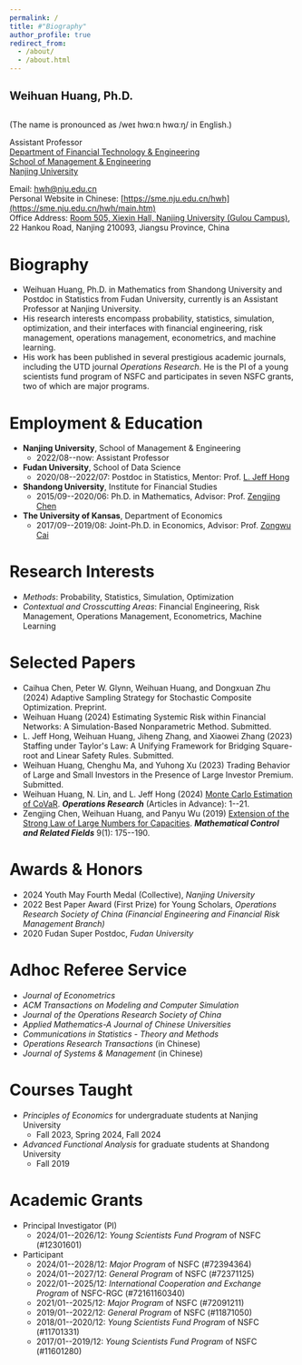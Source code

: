 ```yaml
---
permalink: /
title: #"Biography"
author_profile: true
redirect_from: 
  - /about/
  - /about.html
---
```


<h1 style="font-size: 20px;">Weihuan Huang, Ph.D.</h1><br>
(The name is pronounced as /weɪ hwɑːn hwɑːŋ/ in English.)

Assistant Professor<br>
[Department of Financial Technology & Engineering](https://sme.nju.edu.cn/jrkjygcx/list.htm)<br>
[School of Management & Engineering](https://sme.nju.edu.cn/main.htm)<br>
[Nanjing University](https://www.nju.edu.cn)

Email: [hwh@nju.edu.cn](mailto:hwh@nju.edu.cn)<br>
Personal Website in Chinese: [https://sme.nju.edu.cn/hwh](https://sme.nju.edu.cn/hwh/main.htm)<br>
Office Address: [Room 505, Xiexin Hall, Nanjing University (Gulou Campus)](https://www.google.com/maps/place/32°03'18.8%22N+118°46'40.1%22E/@32.0551419,118.7779134,18.78z/data=!4m4!3m3!8m2!3d32.055231!4d118.777816?entry=ttu&g_ep=EgoyMDI0MDgyMy4wIKXMDSoASAFQAw%3D%3D), 22 Hankou Road, Nanjing 210093, Jiangsu Province, China

Biography
======

* Weihuan Huang, Ph.D. in Mathematics from Shandong University and Postdoc in Statistics from Fudan University, currently is an Assistant Professor at Nanjing University.
* His research interests encompass probability, statistics, simulation, optimization, and their interfaces with financial engineering, risk management, operations management, econometrics, and machine learning.
* His work has been published in several prestigious academic journals, including the UTD journal *Operations Research*. He is the PI of a young scientists fund program of NSFC and participates in seven NSFC grants, two of which are major programs.

Employment & Education
======

* **Nanjing University**, School of Management & Engineering
  - 2022/08--now: Assistant Professor
* **Fudan University**, School of Data Science
  - 2020/08--2022/07: Postdoc in Statistics, Mentor: Prof. [L. Jeff Hong](https://jeffhongliu.github.io)
* **Shandong University**, Institute for Financial Studies
  - 2015/09--2020/06: Ph.D. in Mathematics, Advisor: Prof. [Zengjing Chen](http://mathfinance.sdu.edu.cn/sz/yjyjs1/czj_js.htm)
* **The University of Kansas**, Department of Economics
  - 2017/09--2019/08: Joint-Ph.D. in Economics, Advisor: Prof. [Zongwu Cai](https://zongwucai.github.io)

Research Interests
======

* *Methods*: Probability, Statistics, Simulation, Optimization 
* *Contextual and Crosscutting Areas*: Financial Engineering, Risk Management, Operations Management, Econometrics, Machine Learning

Selected Papers
======

* Caihua Chen, Peter W. Glynn, Weihuan Huang, and Dongxuan Zhu (2024) Adaptive Sampling Strategy for Stochastic Composite Optimization. Preprint. 
* Weihuan Huang (2024) Estimating Systemic Risk within Financial Networks: A Simulation-Based Nonparametric Method. Submitted. 
* L. Jeff Hong, Weihuan Huang, Jiheng Zhang, and Xiaowei Zhang (2023) Staffing under Taylor's Law: A Unifying Framework for Bridging Square-root and Linear Safety Rules. Submitted. 
* Weihuan Huang, Chenghu Ma, and Yuhong Xu (2023) Trading Behavior of Large and Small Investors in the Presence of Large Investor Premium. Submitted. 
* Weihuan Huang, N. Lin, and L. Jeff Hong (2024) [Monte Carlo Estimation of CoVaR](https://doi.org/10.1287/opre.2023.0211). ***Operations Research*** (Articles in Advance): 1--21.
* Zengjing Chen, Weihuan Huang, and Panyu Wu (2019) [Extension of the Strong Law of Large Numbers for Capacities](https://doi.org/10.3934/mcrf.2019010). ***Mathematical Control and Related Fields*** 9(1): 175--190.

Awards & Honors
======

* 2024 Youth May Fourth Medal (Collective), *Nanjing University*
* 2022 Best Paper Award (First Prize) for Young Scholars, *Operations Research Society of China (Financial Engineering and Financial Risk Management Branch)*
* 2020 Fudan Super Postdoc, *Fudan University*

Adhoc Referee Service
======

* *Journal of Econometrics*
* *ACM Transactions on Modeling and Computer Simulation*
* *Journal of the Operations Research Society of China*
* *Applied Mathematics-A Journal of Chinese Universities*
* *Communications in Statistics - Theory and Methods*
* *Operations Research Transactions* (in Chinese)
* *Journal of Systems & Management* (in Chinese)

Courses Taught
======

* *Principles of Economics* for undergraduate students at Nanjing University
  - Fall 2023, Spring 2024, Fall 2024
* *Advanced Functional Analysis* for graduate students at Shandong University
  - Fall 2019

Academic Grants
======

* Principal Investigator (PI)
  - 2024/01--2026/12: *Young Scientists Fund Program* of NSFC (#12301601)
* Participant
  - 2024/01--2028/12: *Major Program* of NSFC (#72394364)
  - 2024/01--2027/12: *General Program* of NSFC (#72371125)
  - 2022/01--2025/12: *International Cooperation and Exchange Program* of NSFC-RGC (#72161160340)
  - 2021/01--2025/12: *Major Program* of NSFC (#72091211)
  - 2019/01--2022/12: *General Program* of NSFC (#11871050)
  - 2018/01--2020/12: *Young Scientists Fund Program* of NSFC (#11701331)
  - 2017/01--2019/12: *Young Scientists Fund Program* of NSFC (#11601280)
